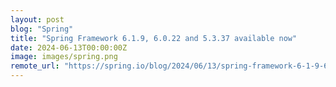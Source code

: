 ```yaml
---
layout: post
blog: "Spring"
title: "Spring Framework 6.1.9, 6.0.22 and 5.3.37 available now"
date: 2024-06-13T00:00:00Z
image: images/spring.png
remote_url: "https://spring.io/blog/2024/06/13/spring-framework-6-1-9-6-0-22-and-5-3-37-available-now"
---
```

